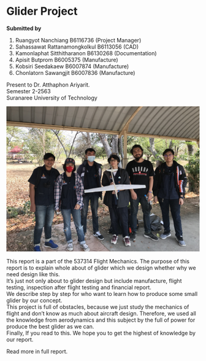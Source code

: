 # Glider Project

 **Submitted by**
 1.	Ruangyot	Nanchiang	B6116736	(Project Manager)
 2.	Sahassawat	Rattanamongkolkul	B6113056	(CAD)
 3.	Kamonlaphat	Sitthitharanon	B6130268	(Documentation)
 4.	Apisit	Butprom	B6005375	(Manufacture)
 5.	Kobsiri	Seedakaew	B6007874	(Manufacture)
 6.	Chonlatorn	Sawangjit	B6007836	(Manufacture)
 
Present to Dr. Atthaphon Ariyarit.  
Semester 2-2563  
Suranaree University of Technology 

![alt text](https://github.com/Rayato159/Glider-Project/blob/main/Image/Group.jpg)

This report is a part of the 537314 Flight Mechanics. The purpose of this report is to explain whole about of glider which we design whether why we need design like this.  
It’s just not only about to glider design but include manufacture, flight testing, inspection after flight testing and financial report.  
We describe step by step for who want to learn how to produce some small glider by our concept.  
This project is full of obstacles, because we just study the mechanics of flight and don’t know as much about aircraft design. Therefore, we used all the knowledge from aerodynamics and this subject by the full of power for produce the best glider as we can.  
Finally, If you read to this. We hope you to get the highest of knowledge by our report.  

Read more in full report.
